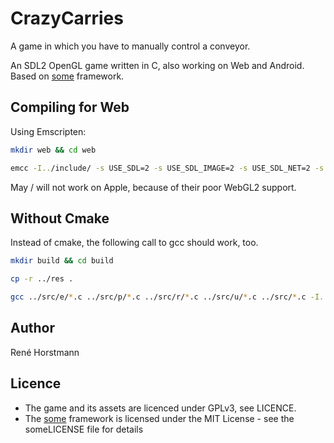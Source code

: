 # CrazyCarries

A game in which you have to manually control a conveyor.

An SDL2 OpenGL game written in C, also working on Web and Android. Based on [some](https://github.com/renehorstmann/some) framework.

## Compiling for Web

Using Emscripten:

```sh
mkdir web && cd web

emcc -I../include/ -s USE_SDL=2 -s USE_SDL_IMAGE=2 -s USE_SDL_NET=2 -s FULL_ES3=1 -s SDL2_IMAGE_FORMATS='["png"]' --preload-file ../res -s ALLOW_MEMORY_GROWTH=1 -DOPTION_GLES -DOPTION_SDL -DOPTION_SOCKET ../src/e/*.c ../src/p/*.c ../src/r/*.c ../src/u/*.c ../src/*.c -o index.html
```

May / will not work on Apple, because of their poor WebGL2 support.

## Without Cmake

Instead of cmake, the following call to gcc should work, too.

```sh
mkdir build && cd build

cp -r ../res .

gcc ../src/e/*.c ../src/p/*.c ../src/r/*.c ../src/u/*.c ../src/*.c -I../include/ $(sdl2-config --cflags --libs) -lSDL2_image -lSDL2_net -lglew32 -lopengl32 -lglu32 -DOPTION_GLEW -DOPTION_SDL -DOPTION_SOCKET  -o crazycarrier
```

## Author

René Horstmann

## Licence

- The game and its assets are licenced under GPLv3, see LICENCE.
- The [some](https://github.com/renehorstmann/some) framework is licensed under the MIT License - see the someLICENSE file for details
